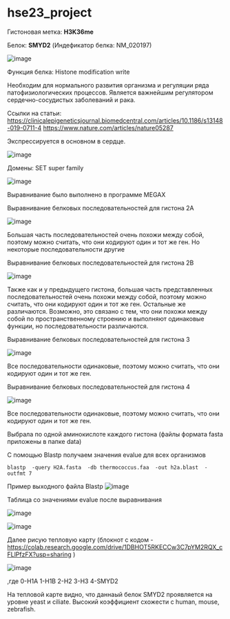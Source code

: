 # hse23_project
Гистоновая метка: **H3K36me**

Белок: **SMYD2** (Индефикатор белка: NM_020197)

![image](https://github.com/Dianak6/hse23_project/assets/114064027/46359197-9114-4b80-be8d-b5450ebb144b)

Функция белка: Histone modification write

Необходим для нормального развития организма и регуляции ряда патофизиологических процессов. Является важнейшим регулятором сердечно-сосудистых заболеваний и рака.

Ссылки на статьи:
https://clinicalepigeneticsjournal.biomedcentral.com/articles/10.1186/s13148-019-0711-4
https://www.nature.com/articles/nature05287

Экспрессируется в основном в сердце.

![image](https://github.com/Dianak6/hse23_project/assets/114064027/1e8a400f-adec-4a43-85b5-07d5c0a8c40d)

Домены: SET super family 

![image](https://github.com/Dianak6/hse23_project/assets/114064027/7a8a9913-ef57-4a9e-a435-2e60aedc669e)

Выравнивание было выполнено в программе MEGAX

Выравнивание белковых последовательностей для гистона 2A

![image](https://github.com/Dianak6/hse23_project/assets/114064027/34c9a677-de52-4cc1-ac40-a00a270140b3)

Большая часть последовательностей очень похожи между собой, поэтому можно считать, что они кодируют один и тот же ген. Но некоторые последовательности другие

Выравнивание белковых последовательностей для гистона 2B

![image](https://github.com/Dianak6/hse23_project/assets/114064027/3959fa5e-5fda-4564-a1b8-9720c1ac406f)

Также как и у предыдущего гистона, большая часть представленных последовательностей очень похожи между собой, поэтому можно считать, что они кодируют один и тот же ген. Остальные же различаются. Возможно, это связано с тем, что они похожи между собой по пространственному строению и выполняют одинаковые функции, но последовательности различаются.

Выравнивание белковых последовательностей для гистона 3

![image](https://github.com/Dianak6/hse23_project/assets/114064027/2c836b42-a8ed-47eb-8c3c-2fea79fff690)

Все последовательности одинаковые, поэтому можно считать, что они кодируют один и тот же ген.

Выравнивание белковых последовательностей для гистона 4

![image](https://github.com/Dianak6/hse23_project/assets/114064027/405d74e9-e5da-4737-8b8e-de2fca7e89fc)

Все последовательности одинаковые, поэтому можно считать, что они кодируют один и тот же ген.

Выбрала по одной аминокислоте каждого гистона (файлы формата fasta приложены в папке data)

С помощью Blastp получаем значения evalue для всех организмов
```
blastp  -query H2A.fasta  -db thermococcus.faa  -out h2a.blast  -outfmt 7
```
Пример выходного файла Blastp
![image](https://github.com/Dianak6/hse23_project/assets/114064027/327be637-4023-4b1b-99dc-c43580670d5d)

Таблица со значениями evalue после выравнивания

![image](https://github.com/Dianak6/hse23_project/assets/114064027/74526776-7bc3-428d-8a3a-1d32243d382a)

![image](https://github.com/Dianak6/hse23_project/assets/114064027/518a0695-7f65-4b45-a9a7-7ccbd5bd4150)

Далее рисую тепловую карту (блокнот с кодом - https://colab.research.google.com/drive/1DBHOT5RKECCw3C7pYM2RQX_cFLlPfzFX?usp=sharing )

![image](https://github.com/Dianak6/hse23_project/assets/114064027/5b42efee-269f-48f5-8454-e5ebf1b4107c)

,где 0-H1A 1-H1B 2-H2 3-H3 4-SMYD2

На тепловой карте видно, что даннаый белок SMYD2 проявляется на уровне yeast и ciliate. Высокий коэффициент схожести с human, mouse, zebrafish. 
